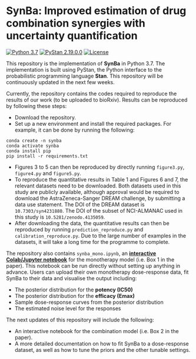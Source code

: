 # SynBa: Improved estimation of drug combination synergies with uncertainty quantification

[![Python 3.7](https://img.shields.io/badge/python-3.7-blue.svg)](https://www.python.org/downloads/release/python-370/)
[![PyStan 2.19.0.0](https://img.shields.io/badge/PyStan-2.19.0.0-blueviolet)](https://img.shields.io/badge/PyStan-2.19.0.0-blueviolet)
[![License](https://img.shields.io/badge/License-MIT-yellow)](https://opensource.org/licenses/MIT)

This repository is the implementation of **SynBa** in Python 3.7. The implementation is built using PyStan, the Python interface to the probabilistic programming language **Stan**. This repository will be continuously updated in the next few weeks.

Currently, the repository contains the codes required to reproduce the results of our work (to be uploaded to bioRxiv). Results can be reproduced by following these steps:
* Download the repository.
* Set up a new environment and install the required packages. For example, it can be done by running the following:
```
conda create -n synba
conda activate synba
conda install pip
pip install -r requirements.txt 
```
* Figures 3 to 5 can then be reproduced by directly running `figure3.py`, `figure4.py` and `figure5.py`.
* To reproduce the quantitative results in Table 1 and Figures 6 and 7, the relevant datasets need to be downloaded. Both datasets used in this study are publicly available, although approval would be required to download the AstraZeneca-Sanger DREAM challenge, by submitting a data use statement. The DOI of the DREAM dataset is `10.7303/syn4231880`. The DOI of the subset of NCI-ALMANAC used in this study is `10.5281/zenodo.4135059`.
* After downloading the data, the quantitative results can then be reproduced by running `prediction_reproduce.py` and `calibration_reproduce.py`. Due to the large number of examples in the datasets, it will take a long time for the programme to complete.

The repository also contains `synba_mono.ipynb`, an [**interactive Colab/Jupyter notebook**](https://colab.research.google.com/github/HaotingZhang1/SynBa/blob/main/synba_mono.ipynb) for the monotherapy model (i.e. Box 1 in the paper). This notebook can be run directly without setting up anything in advance. Users can upload their own monotherapy dose-response data, fit SynBa to their data and visualise the output including:
* The posterior distribution for the **potency (IC50)**
* The posterior distribution for the **efficacy (Emax)**
* Sample dose-response curves from the posterior distribution
* The estimated noise level for the responses

The next updates of this repository will include the following:
* An interactive notebook for the combination model (i.e. Box 2 in the paper).
* A more detailed documentation on how to fit SynBa to a dose-response dataset, as well as how to tune the priors and the other tunable settings.
